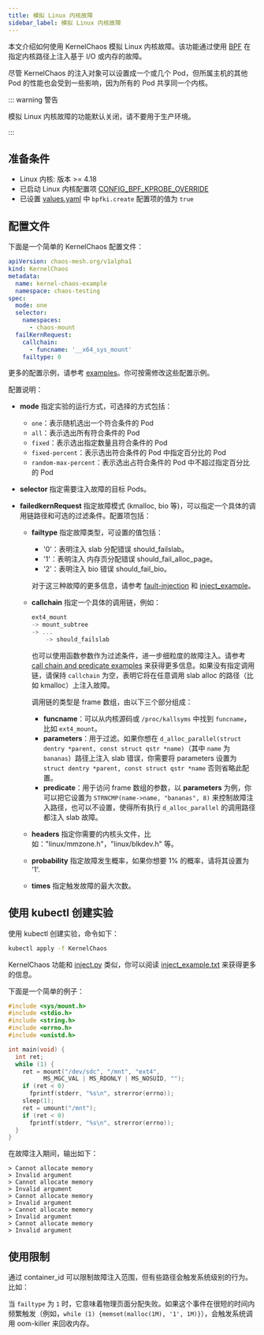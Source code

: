 ```yaml
---
title: 模拟 Linux 内核故障
sidebar_label: 模拟 Linux 内核故障
---
```


本文介绍如何使用 KernelChaos 模拟 Linux 内核故障。该功能通过使用 [BPF](https://lore.kernel.org/lkml/20171213180356.hsuhzoa7s4ngro2r@destiny/T/) 在指定内核路径上注入基于 I/O 或内存的故障。

尽管 KernelChaos 的注入对象可以设置成一个或几个 Pod，但所属主机的其他 Pod 的性能也会受到一些影响，因为所有的 Pod 共享同一个内核。

::: warning 警告

模拟 Linux 内核故障的功能默认关闭，请不要用于生产环境。

:::

## 准备条件

- Linux 内核: 版本 >= 4.18
- 已启动 Linux 内核配置项 [CONFIG_BPF_KPROBE_OVERRIDE](https://cateee.net/lkddb/web-lkddb/BPF_KPROBE_OVERRIDE.html)
- 已设置 [values.yaml](https://github.com/chaos-mesh/chaos-mesh/blob/master/helm/chaos-mesh/values.yaml) 中 `bpfki.create` 配置项的值为 `true`

## 配置文件

下面是一个简单的 KernelChaos 配置文件：

```yaml
apiVersion: chaos-mesh.org/v1alpha1
kind: KernelChaos
metadata:
  name: kernel-chaos-example
  namespace: chaos-testing
spec:
  mode: one
  selector:
    namespaces:
      - chaos-mount
  failKernRequest:
    callchain:
      - funcname: '__x64_sys_mount'
    failtype: 0
```

更多的配置示例，请参考 [examples](https://github.com/chaos-mesh/chaos-mesh/tree/master/examples)。你可按需修改这些配置示例。

配置说明：

- **mode** 指定实验的运行方式，可选择的方式包括：

  - `one`：表示随机选出一个符合条件的 Pod
  - `all`：表示选出所有符合条件的 Pod
  - `fixed`：表示选出指定数量且符合条件的 Pod
  - `fixed-percent`：表示选出符合条件的 Pod 中指定百分比的 Pod
  - `random-max-percent`：表示选出占符合条件的 Pod 中不超过指定百分比的 Pod

- **selector** 指定需要注入故障的目标 Pods。
- **failedkernRequest** 指定故障模式 (kmalloc, bio 等)，可以指定一个具体的调用链路径和可选的过滤条件。配置项包括：

  - **failtype** 指定故障类型，可设置的值包括：

    - '0'：表明注入 slab 分配错误 should_failslab。
    - '1'：表明注入 内存页分配错误 should_fail_alloc_page。
    - '2'：表明注入 bio 错误 should_fail_bio。

    对于这三种故障的更多信息，请参考 [fault-injection](https://www.kernel.org/doc/html/latest/fault-injection/fault-injection.html) 和 [inject_example](http://github.com/iovisor/bcc/blob/master/tools/inject_example.txt)。

  - **callchain** 指定一个具体的调用链，例如：

    ```c
    ext4_mount
    -> mount_subtree
    -> ...
        -> should_failslab
    ```

    也可以使用函数参数作为过滤条件，进一步细粒度的故障注入。请参考 [call chain and predicate examples](https://github.com/chaos-mesh/bpfki/tree/develop/examples) 来获得更多信息。如果没有指定调用链，请保持 `callchain` 为空，表明它将在任意调用 slab alloc 的路径（比如 kmalloc）上注入故障。

    调用链的类型是 frame 数组，由以下三个部分组成：

    - **funcname**：可以从内核源码或 `/proc/kallsyms` 中找到 `funcname`，比如 `ext4_mount`。
    - **parameters**：用于过滤。如果你想在 `d_alloc_parallel(struct dentry *parent, const struct qstr *name)`（其中 `name` 为 `bananas`）路径上注入 slab 错误，你需要将 parameters 设置为 `struct dentry *parent, const struct qstr *name` 否则省略此配置。
    - **predicate**：用于访问 frame 数组的参数，以 **parameters** 为例，你可以把它设置为 `STRNCMP(name->name, "bananas", 8)` 来控制故障注入路径，也可以不设置，使得所有执行 `d_alloc_parallel` 的调用路径都注入 slab 故障。

  - **headers** 指定你需要的内核头文件，比如："linux/mmzone.h"，"linux/blkdev.h" 等。
  - **probability** 指定故障发生概率，如果你想要 1% 的概率，请将其设置为 '1'.
  - **times** 指定触发故障的最大次数。

## 使用 kubectl 创建实验

使用 kubectl 创建实验，命令如下：

```bash
kubectl apply -f KernelChaos
```

KernelChaos 功能和 [inject.py](https://github.com/iovisor/bcc/blob/master/tools/inject.py) 类似，你可以阅读 [inject_example.txt](https://github.com/iovisor/bcc/blob/master/tools/inject_example.txt) 来获得更多的信息。

下面是一个简单的例子：

```c
#include <sys/mount.h>
#include <stdio.h>
#include <string.h>
#include <errno.h>
#include <unistd.h>

int main(void) {
  int ret;
  while (1) {
    ret = mount("/dev/sdc", "/mnt", "ext4",
          MS_MGC_VAL | MS_RDONLY | MS_NOSUID, "");
    if (ret < 0)
      fprintf(stderr, "%s\n", strerror(errno));
    sleep(1);
    ret = umount("/mnt");
    if (ret < 0)
      fprintf(stderr, "%s\n", strerror(errno));
  }
}
```

在故障注入期间，输出如下：

```
> Cannot allocate memory
> Invalid argument
> Cannot allocate memory
> Invalid argument
> Cannot allocate memory
> Invalid argument
> Cannot allocate memory
> Invalid argument
> Cannot allocate memory
> Invalid argument
```

## 使用限制

通过 container_id 可以限制故障注入范围，但有些路径会触发系统级别的行为。比如：

当 `failtype` 为 `1` 时，它意味着物理页面分配失败。如果这个事件在很短的时间内频繁触发（例如，`while (1) {memset(malloc(1M), '1', 1M)}`），会触发系统调用 oom-killer 来回收内存。
